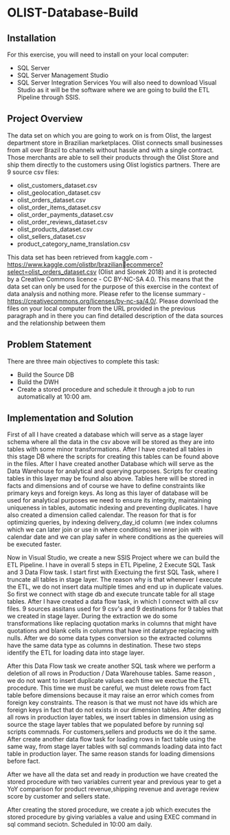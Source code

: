 # OLIST-Database-Build
## Installation
For this exercise, you will need to install on your local computer:
* SQL Server
* SQL Server Management Studio
* SQL Server Integration Services
You will also need to download Visual Studio as it will be the software where we are going to build the ETL Pipeline through SSIS.

## Project Overview
The data set on which you are going to work on is from Olist, the largest department store in 
Brazilian marketplaces. Olist connects small businesses from all over Brazil to channels without 
hassle and with a single contract. Those merchants are able to sell their products through the Olist 
Store and ship them directly to the customers using Olist logistics partners. There are 9 source csv 
files:
* olist_customers_dataset.csv
* olist_geolocation_dataset.csv
* olist_orders_dataset.csv
* olist_order_items_dataset.csv
* olist_order_payments_dataset.csv
* olist_order_reviews_dataset.csv
* olist_products_dataset.csv
* olist_sellers_dataset.csv
* product_category_name_translation.csv

This data set has been retrieved from kaggle.com -https://www.kaggle.com/olistbr/brazilianecommerce?select=olist_orders_dataset.csv (Olist and Sionek 2018) and it is protected by a 
Creative Commons licence - CC BY-NC-SA 4.0. This means that the data set can only be used for 
the purpose of this exercise in the context of data analysis and nothing more. Please refer to the 
license summary - https://creativecommons.org/licenses/by-nc-sa/4.0/.
Please download the files on your local computer from the URL provided in the previous paragraph 
and in there you can find detailed description of the data sources and the relationship between 
them

## Problem Statement
There are three main objectives to complete this task:
* Build the Source DB
* Build the DWH
* Create a stored procedure and schedule it through a job to run automatically at 10:00 am.

## Implementation and Solution
First of all I have created a database which will serve as a stage layer schema where all the data in the csv above will be stored as they are into tables with some minor transformations. After I have created all tables in this stage DB where the scripts for creating this tables can be found above in the files. After I have created another Database which will serve as the Data Warehouse for analytical and querying purposes. Scripts for creating tables in this layer may be found also above. Tables here will be stored in facts and dimensions and of course we have to define constraints like primary keys and foreign keys. As long as this layer of database will be used for analytical purposes we need to ensure its integrity, maintaining uniqueness in tables, automatic indexing and preventing duplicates. I have also created a dimension called calendar. The reason for that is for optimizing queries, by indexing delivery_day_id column (we index columns which we can later join or use in where conditions) we inner join with calendar date and we can play safer in where conditions as the quereies will be executed faster. 

Now in Visual Studio, we create a new SSIS Project where we can build the ETL Pipeline. I have in overall 5 steps in ETL Pipeline, 2 Execute SQL Task and 3 Data Flow task. 
I start first with Exectuing the first SQL Task, where I truncate all tables in stage layer. The reason why is that whenever I execute the ETL, we do not insert data multiple times and end up in duplicate values.
So first we connect with stage db and execute truncate table for all stage tables.
After I have created a data flow task, in which I connect with all csv files. 9 sources assitans used for 9 csv's and 9 destinations for 9 tables that we created in stage layer. During the extraction we do some transformations like replacing quotation marks in columns that might have quotations and blank cells in columns that have int datatype replacing with nulls. After we do some data types conversion so the extracted columns have the same data type as columns in destination. These two steps identify the ETL for loading data into stage layer.

After this Data Flow task we create another SQL task where we perform a deletion of all rows in Production / Data Warehouse tables. Same reason , we do not want to insert duplicate values each time we exectue the ETL procedure. This time we must be careful, we must delete rows from fact table before dimensions because it may raise an error which comes from foreign key constraints. The reason is that we must not have ids which are foreign keys in fact that do not exists in our dimension tables. 
After deleting all rows in production layer tables, we insert tables in dimension using as source the stage layer tables that we populated before by running sql scripts commnads. For customers,sellers and products we do it the same. After create another data flow task for loading rows in fact table using the same way, from stage layer tables with sql commands loading data into fact table in production layer.
The same reason stands for loading dimensions before fact.

After we have all the data set and ready in production we have created the stored procedure with two variables current year and previous year to get a YoY comparison for product revenue,shipping revenue and average review score by customer and sellers state.

After creating the stored procedure, we create a job which executes the stored procedure by giving variables a value and using EXEC command in sql command seciotn. Scheduled in 10:00 am daily.

